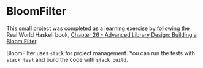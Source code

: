 # BloomFilter

This small project was completed as a learning exercise by following the
Real World Haskell book, [Chapter 26 - Advanced Library Design: Building a
Bloom Filter](http://book.realworldhaskell.org/read/advanced-library-design-building-a-bloom-filter.html).

BloomFilter uses `stack` for project management. You can run the tests with
`stack test` and build the code with `stack build`.

